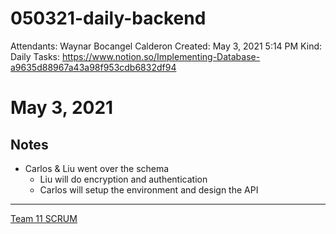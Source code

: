 # 050321-daily-backend

Attendants: Waynar Bocangel Calderon
Created: May 3, 2021 5:14 PM
Kind: Daily
Tasks: https://www.notion.so/Implementing-Database-a9635d88967a43a98f953cdb6832df94

# May 3, 2021

## Notes

- Carlos & Liu went over the schema
    - Liu will do encryption and authentication
    - Carlos will setup the environment and design the API

---

[Team 11 SCRUM](https://www.notion.so/4fbd07eda2df4a8e87e105be67b77f2e)
